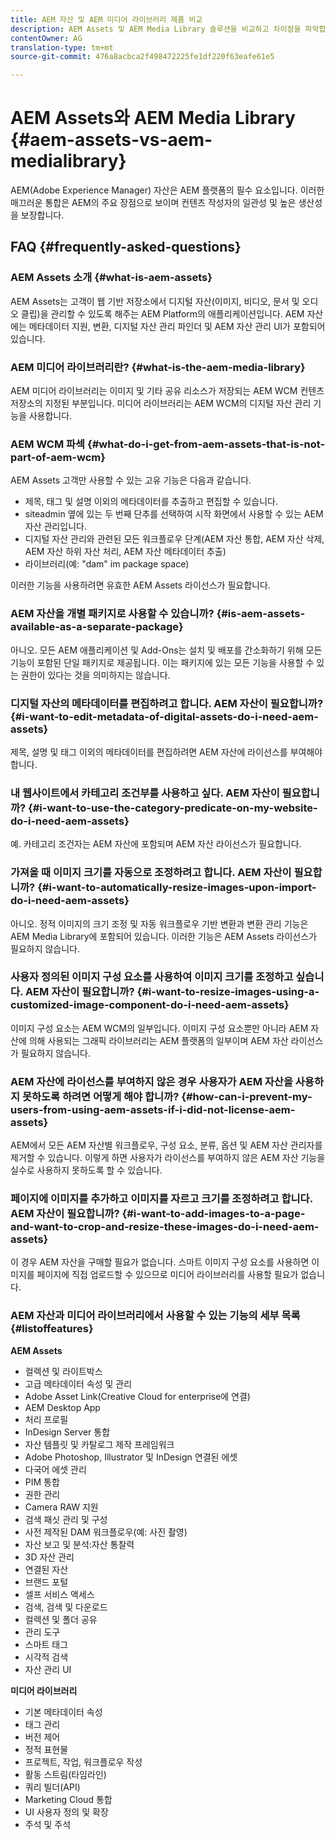 ```yaml
---
title: AEM 자산 및 AEM 미디어 라이브러리 제품 비교
description: AEM Assets 및 AEM Media Library 솔루션을 비교하고 차이점을 파악합니다.
contentOwner: AG
translation-type: tm+mt
source-git-commit: 476a8acbca2f498472225fe1df220f63eafe61e5

---
```



# AEM Assets와 AEM Media Library {#aem-assets-vs-aem-medialibrary}

AEM(Adobe Experience Manager) 자산은 AEM 플랫폼의 필수 요소입니다. 이러한 매끄러운 통합은 AEM의 주요 장점으로 보이며 컨텐츠 작성자의 일관성 및 높은 생산성을 보장합니다.

## FAQ {#frequently-asked-questions}

### AEM Assets 소개 {#what-is-aem-assets}

AEM Assets는 고객이 웹 기반 저장소에서 디지털 자산(이미지, 비디오, 문서 및 오디오 클립)을 관리할 수 있도록 해주는 AEM Platform의 애플리케이션입니다. AEM 자산에는 메타데이터 지원, 변환, 디지털 자산 관리 파인더 및 AEM 자산 관리 UI가 포함되어 있습니다.

### AEM 미디어 라이브러리란? {#what-is-the-aem-media-library}

AEM 미디어 라이브러리는 이미지 및 기타 공유 리소스가 저장되는 AEM WCM 컨텐츠 저장소의 지정된 부분입니다. 미디어 라이브러리는 AEM WCM의 디지털 자산 관리 기능을 사용합니다.

### AEM WCM 파섹 {#what-do-i-get-from-aem-assets-that-is-not-part-of-aem-wcm}

AEM Assets 고객만 사용할 수 있는 고유 기능은 다음과 같습니다.

* 제목, 태그 및 설명 이외의 메타데이터를 추출하고 편집할 수 있습니다.
* siteadmin 옆에 있는 두 번째 단추를 선택하여 시작 화면에서 사용할 수 있는 AEM 자산 관리입니다.
* 디지털 자산 관리와 관련된 모든 워크플로우 단계(AEM 자산 통합, AEM 자산 삭제, AEM 자산 하위 자산 처리, AEM 자산 메타데이터 추출)
* 라이브러리(예: &quot;dam&quot; im package space)

이러한 기능을 사용하려면 유효한 AEM Assets 라이선스가 필요합니다.

### AEM 자산을 개별 패키지로 사용할 수 있습니까? {#is-aem-assets-available-as-a-separate-package}

아니오. 모든 AEM 애플리케이션 및 Add-Ons는 설치 및 배포를 간소화하기 위해 모든 기능이 포함된 단일 패키지로 제공됩니다. 이는 패키지에 있는 모든 기능을 사용할 수 있는 권한이 있다는 것을 의미하지는 않습니다.

### 디지털 자산의 메타데이터를 편집하려고 합니다. AEM 자산이 필요합니까? {#i-want-to-edit-metadata-of-digital-assets-do-i-need-aem-assets}

제목, 설명 및 태그 이외의 메타데이터를 편집하려면 AEM 자산에 라이선스를 부여해야 합니다.

### 내 웹사이트에서 카테고리 조건부를 사용하고 싶다. AEM 자산이 필요합니까? {#i-want-to-use-the-category-predicate-on-my-website-do-i-need-aem-assets}

예. 카테고리 조건자는 AEM 자산에 포함되며 AEM 자산 라이선스가 필요합니다.

### 가져올 때 이미지 크기를 자동으로 조정하려고 합니다. AEM 자산이 필요합니까? {#i-want-to-automatically-resize-images-upon-import-do-i-need-aem-assets}

아니오. 정적 이미지의 크기 조정 및 자동 워크플로우 기반 변환과 변환 관리 기능은 AEM Media Library에 포함되어 있습니다. 이러한 기능은 AEM Assets 라이선스가 필요하지 않습니다.

### 사용자 정의된 이미지 구성 요소를 사용하여 이미지 크기를 조정하고 싶습니다. AEM 자산이 필요합니까? {#i-want-to-resize-images-using-a-customized-image-component-do-i-need-aem-assets}

이미지 구성 요소는 AEM WCM의 일부입니다. 이미지 구성 요소뿐만 아니라 AEM 자산에 의해 사용되는 그래픽 라이브러리는 AEM 플랫폼의 일부이며 AEM 자산 라이선스가 필요하지 않습니다.

### AEM 자산에 라이선스를 부여하지 않은 경우 사용자가 AEM 자산을 사용하지 못하도록 하려면 어떻게 해야 합니까? {#how-can-i-prevent-my-users-from-using-aem-assets-if-i-did-not-license-aem-assets}

AEM에서 모든 AEM 자산별 워크플로우, 구성 요소, 분류, 옵션 및 AEM 자산 관리자를 제거할 수 있습니다. 이렇게 하면 사용자가 라이선스를 부여하지 않은 AEM 자산 기능을 실수로 사용하지 못하도록 할 수 있습니다.

### 페이지에 이미지를 추가하고 이미지를 자르고 크기를 조정하려고 합니다. AEM 자산이 필요합니까? {#i-want-to-add-images-to-a-page-and-want-to-crop-and-resize-these-images-do-i-need-aem-assets}

이 경우 AEM 자산을 구매할 필요가 없습니다. 스마트 이미지 구성 요소를 사용하면 이미지를 페이지에 직접 업로드할 수 있으므로 미디어 라이브러리를 사용할 필요가 없습니다.

### AEM 자산과 미디어 라이브러리에서 사용할 수 있는 기능의 세부 목록 {#listoffeatures}

**AEM Assets**

* 컬렉션 및 라이트박스
* 고급 메타데이터 속성 및 관리
* Adobe Asset Link(Creative Cloud for enterprise에 연결)
* AEM Desktop App
* 처리 프로필
* InDesign Server 통합
* 자산 템플릿 및 카탈로그 제작 프레임워크
* Adobe Photoshop, Illustrator 및 InDesign 연결된 에셋
* 다국어 에셋 관리
* PIM 통합
* 권한 관리
* Camera RAW 지원
* 검색 패싯 관리 및 구성
* 사전 제작된 DAM 워크플로우(예: 사진 촬영)
* 자산 보고 및 분석:자산 통찰력
* 3D 자산 관리
* 연결된 자산
* 브랜드 포털
* 셀프 서비스 액세스
* 검색, 검색 및 다운로드
* 컬렉션 및 폴더 공유
* 관리 도구
* 스마트 태그
* 시각적 검색
* 자산 관리 UI

**미디어 라이브러리**

* 기본 메타데이터 속성
* 태그 관리
* 버전 제어
* 정적 표현물
* 프로젝트, 작업, 워크플로우 작성
* 활동 스트림(타임라인)
* 쿼리 빌더(API)
* Marketing Cloud 통합
* UI 사용자 정의 및 확장
* 주석 및 주석

